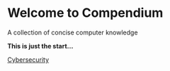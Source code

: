 # Welcome to Compendium

A collection of concise computer knowledge

**This is just the start...**

[Cybersecurity](cybersecurity/cybersecurity.md)